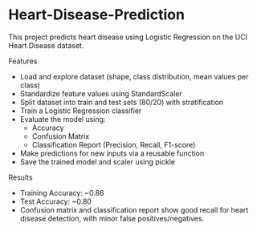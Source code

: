 # Heart-Disease-Prediction 
This project predicts heart disease using Logistic Regression on the UCI Heart Disease dataset.

Features  
- Load and explore dataset (shape, class distribution, mean values per class)  
- Standardize feature values using StandardScaler  
- Split dataset into train and test sets (80/20) with stratification  
- Train a Logistic Regression classifier  
- Evaluate the model using:  
  - Accuracy  
  - Confusion Matrix  
  - Classification Report (Precision, Recall, F1-score)  
- Make predictions for new inputs via a reusable function  
- Save the trained model and scaler using pickle  

Results  
- Training Accuracy: ~0.86  
- Test Accuracy: ~0.80  
- Confusion matrix and classification report show good recall for heart disease detection, with minor false positives/negatives.  
